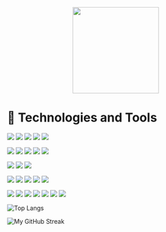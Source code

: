 <!-- <img alt="GIF" src="https://i.pinimg.com/originals/9e/a7/2e/9ea72ef078139ced289852e8a4ea0c5c.gif" width="200"/> -->
<div align="center">
<img src="https://media.giphy.com/media/WUlplcMpOCEmTGBtBW/giphy.gif" width="200" height="200" />
</div>

# 💾 Technologies and Tools
![](https://img.shields.io/badge/C%23-239120?style=plastic&logo=c-sharp&logoColor=white&label=C-Sharp)
![](https://img.shields.io/badge/TypeScript-3178C6?style=plastic&logo=typescript&logoColor=white&label=)
![](https://img.shields.io/badge/JavaScript-F7DF1E?style=plastic&logo=javascript&logoColor=black&label=)
![](https://img.shields.io/badge/Python-3776AB?style=plastic&logo=python&logoColor=white&label=)
![](https://img.shields.io/badge/PHP-777BB4?style=plastic&logo=php&logoColor=white&label=)

![](https://img.shields.io/badge/ASP.NET-5C2D91?style=plastic&logo=.net&logoColor=white&label=)
![](https://img.shields.io/badge/.NET-5C2D91?style=plastic&logo=.net&logoColor=white&label=)
![](https://img.shields.io/badge/Laravel-FF2D20?style=plastic&logo=laravel&logoColor=white&label=)
![](https://img.shields.io/badge/Svelte-FF3E00?plastic&logo=svelte&logoColor=white&label=)
![](https://img.shields.io/badge/React-20232A?style=plastic&logo=react&logoColor=61DAFB&label=)

![](https://img.shields.io/badge/MySQL-4479A1?style=plastic&logo=mysql&logoColor=white&label=)
![](https://img.shields.io/badge/SQLite-003B57?style=plastic&logo=sqlite&logoColor=white&label=)
![](https://img.shields.io/badge/PostgreSQL-336791?style=plastic&logo=postgresql&logoColor=white&label=)

![](https://img.shields.io/badge/HTML5-E34F26?style=plastic&logo=html5&logoColor=white&label=)
![](https://img.shields.io/badge/CSS3-1572B6?style=plastic&logo=css3&logoColor=white&label=)
![](https://img.shields.io/badge/Tailwind_CSS-38B2AC?style=plastic&logo=tailwind-css&logoColor=white&label=)
![](https://img.shields.io/badge/Bootstrap-563D7C?style=plastic&logo=bootstrap&logoColor=white&label=)
![](https://img.shields.io/badge/jQuery-0769AD?style=plastic&logo=jquery&logoColor=white&label=)

![](https://img.shields.io/badge/AWS-232F3E?style=plastic&logo=amazon-aws&logoColor=white&label=)
![](https://img.shields.io/badge/Jenkins-D24939?style=plastic&logo=jenkins&logoColor=white&label=)
![](https://img.shields.io/badge/Terraform-623CE4?style=plastic&logo=terraform&logoColor=white&label=)
![](https://img.shields.io/badge/Docker-2496ED?style=plastic&logo=docker&logoColor=white&label=)
![](https://img.shields.io/badge/Bash-4EAA25?style=plastic&logo=gnu-bash&logoColor=white&label=)
![](https://img.shields.io/badge/PowerShell-5391FE?style=plastic&logo=powershell&logoColor=white&label=)
![](https://img.shields.io/badge/Git-F05032?style=plastic&logo=git&logoColor=white&label=)

![Top Langs](https://github-readme-stats.vercel.app/api/top-langs/?username=neon-nomad&hide=html,css,hack&theme=algolia)

![My GitHub Streak](https://github-readme-streak-stats.herokuapp.com/?user=neon-nomad&theme=algolia)
<!-- <h2>GitHub Stats</h2>


![Top Langs](https://github-readme-stats.vercel.app/api/top-langs/?username=neon-nomad&hide=html,css,hack&theme=algolia)

![My GitHub Streak](https://github-readme-streak-stats.herokuapp.com/?user=neon-nomad&theme=algolia) 



# 🔨 Currently Working On...

- Organizes and categorizes a user's personal library using information fetched from Google's open Books API 
- Current features include search by genre, create unique collections, display current read, and browse new books
- Next steps: add books to collections, search by additional criteria, and mark books as finished, implement state management library (Zustand)


![](https://img.shields.io/static/v1?label=Code&message=React&color=df6d74&?style=plastic&logo=react)
![](https://img.shields.io/static/v1?label=Code&message=HTML5&color=df6d74&?style=plastic&logo=html5)
![](https://img.shields.io/static/v1?label=Code&message=CSS3&color=df6d74&?style=plastic&logo=css3)
![](https://img.shields.io/static/v1?label=Learning&message=Zustand&color=df6d74&?style=plastic&logo=zustand)


[![Readme Card](https://github-readme-stats.vercel.app/api/pin/?username=skuenzi&repo=library&theme=onedark)](https://github.com/skuenzi/library)

The portfolio staple - the retail website. I'm using the Real-store API from RapidApi to grab Amazon products. Next steps are to implement a blog section and create a faux payment system.

![](https://img.shields.io/static/v1?label=Code&message=React&color=df6d74&?style=plastic&logo=react)
![](https://img.shields.io/static/v1?label=Code&message=HTML5&color=df6d74&?style=plastic&logo=html5)
![](https://img.shields.io/static/v1?label=Code&message=CSS3&color=df6d74&?style=plastic&logo=css3)
![](https://img.shields.io/static/v1?label=Code&message=Styled-Components&color=df6d74&?style=plastic&logo=styledcomponents)

[![Readme Card](https://github-readme-stats.vercel.app/api/pin/?username=skuenzi&repo=retail-app&theme=onedark)](https://github.com/skuenzi/retail-app)



Here are some ideas to get you started:

- 🔭 I’m currently working on ...
- 🌱 I’m currently learning ...
- 👯 I’m looking to collaborate on ...
- 🤔 I’m looking for help with ...
- 💬 Ask me about ...
- 📫 How to reach me: ...
- 😄 Pronouns: ...
- ⚡ Fun fact: ...
-->



